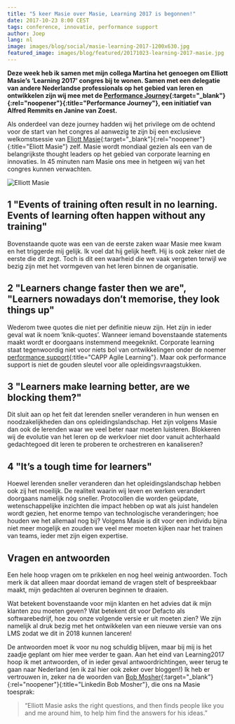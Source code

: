 ```yaml
---
title: "5 keer Masie over Masie, Learning 2017 is begonnen!"
date: 2017-10-23 8:00 CEST
tags: conference, innovatie, performance support
author: Joep
lang: nl
image: images/blog/social/masie-learning-2017-1200x630.jpg
featured_image: images/blog/featured/20171023-learning-2017-masie.jpg
---
```


**Deze week heb ik samen met mijn collega Martina het genoegen om Elliott Masie’s ‘Learning 2017’ congres bij te wonen. Samen met een delegatie van andere Nederlandse professionals op het gebied van leren en ontwikkelen zijn wij mee met de [Performance Journey](http://www.performance-journey.com){:target="_blank"}{:rel="noopener"}{:title="Performance Journey"}, een initiatief van Alfred Remmits en Janine van Zoest.**

Als onderdeel van deze journey hadden wij het privilege om de ochtend voor de start van het congres al aanwezig te zijn bij een exclusieve welkomstsessie van [Eliott Masie](https://masie.com/information/who-is-elliott-masie){:target="_blank"}{:rel="noopener"}{:title="Eliott Masie"} zelf. Masie wordt mondiaal gezien als een van de belangrijkste thought leaders op het gebied van corporate learning en innovaties. In 45 minuten nam Masie ons mee in hetgeen wij van het congres kunnen verwachten.

![Elliott Masie](/images/blog/elliottmasie.jpg)

## 1 "Events of training often result in no learning. Events of learning often happen without any training"
Bovenstaande quote was een van de eerste zaken waar Masie mee kwam en het triggerde mij gelijk. Ik voel dat hij gelijk heeft. Hij is ook zeker niet de eerste die dit zegt. Toch is dit een waarheid die we vaak vergeten terwijl we bezig zijn met het vormgeven van het leren binnen de organisatie.

## 2 "Learners change faster then we are", "Learners nowadays don’t memorise, they look things up"
Wederom twee quotes die niet per definitie nieuw zijn. Het zijn in ieder geval wat ik noem ‘knik-quotes’. Wanneer iemand bovenstaande statements maakt wordt er doorgaans instemmend meegeknikt. Corporate learning staat tegenwoordig niet voor niets bol van ontwikkelingen onder de noemer [performance support](/capp-agile-learning/){:title="CAPP Agile Learning"}. Maar ook performance support is niet de gouden sleutel voor alle opleidingsvraagstukken.

## 3 "Learners make learning better, are we blocking them?"
Dit sluit aan op het feit dat lerenden sneller veranderen in hun wensen en noodzakelijkheden dan ons opleidingslandschap. Het zijn volgens Masie dan ook de lerenden waar we veel beter naar moeten luisteren. Blokkeren wij de evolutie van het leren op de werkvloer niet door vanuit achterhaald gedachtegoed dit leren te proberen te orchestreren en kanaliseren?

## 4 "It’s a tough time for learners"
Hoewel lerenden sneller veranderen dan het opleidingslandschap hebben ook zij het moeilijk. De realiteit waarin wij leven en werken verandert doorgaans namelijk nóg sneller. Protocollen die worden geüpdate, wetenschappelijke inzichten die impact hebben op wat als juist handelen wordt gezien, het enorme tempo van technologische veranderingen; hoe houden we het allemaal nog bij? Volgens Masie is dit voor een individu bijna niet meer mogelijk en zouden we veel meer moeten kijken naar het trainen van teams, ieder met zijn eigen expertise.

## Vragen en antwoorden
Een hele hoop vragen om te prikkelen en nog heel weinig antwoorden. Toch merk ik dat alleen maar doordat iemand de vragen stelt of bespreekbaar maakt, mijn gedachten al overuren beginnen te draaien.

Wat betekent bovenstaande voor mijn klanten en het advies dat ik mijn klanten zou moeten geven? Wat betekent dit voor Defacto als softwarebedrijf, hoe zou onze volgende versie er uit moeten zien? We zijn namelijk al druk bezig met het ontwikkelen van een nieuwe versie van ons LMS zodat we dit in 2018 kunnen lanceren!

De antwoorden moet ik voor nu nog schuldig blijven, maar bij mij is het zaadje geplant om hier mee verder te gaan. Aan het eind van Learning2017 hoop ik met antwoorden, of in ieder geval antwoordrichtingen, weer terug te gaan naar Nederland (en ik zal hier ook zeker over bloggen!) Ik heb er vertrouwen in, zeker na de woorden van [Bob Mosher](https://www.linkedin.com/in/bmosher/){:target="_blank"}{:rel="noopener"}{:title="Linkedin Bob Mosher"}, die ons na Masie toesprak:

>“Elliott Masie asks the right questions, and then finds people like you and me around him, to help him find the answers for his ideas.”
